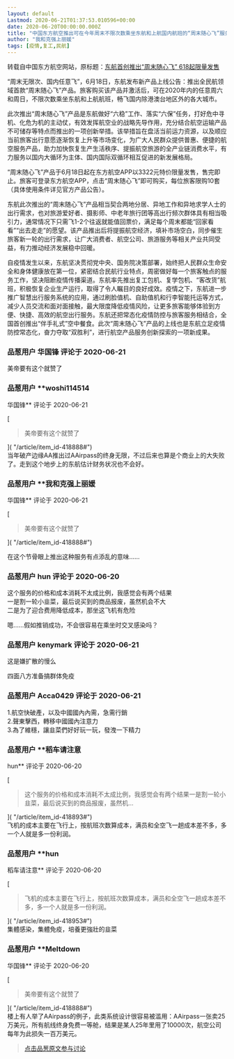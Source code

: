 ```yaml
---
layout: default
Lastmod: 2020-06-21T01:37:53.010596+00:00
date: 2020-06-20T00:00:00.000Z
title: "中国东方航空推出可在今年周末不限次数乘坐东航和上航国内航班的“周末随心飞”服务"
author: "我和克强上丽媛"
tags: [疫情,复工,民航]
---
```


转载自中国东方航空网站，原标题：[东航首创推出“周末随心飞” 618起限量发售]( "http://www.ceairgroup.com/contents/13/12949.html")  
  
“周末无限次、国内任意飞”，6月18日，东航发布新产品上线公告：推出全民航领域首款“周末随心飞”产品。旅客购买该产品并激活后，可在2020年内的任意周六和周日，不限次数乘坐东航和上航航班，畅飞国内除港澳台地区外的各大城市。  
  
此次推出“周末随心飞”产品是东航做好“六稳”工作、落实“六保”任务，打好危中寻机、化危为机的主动仗，有效发挥航空业的战略先导作用，充分结合航空运输产品不可储存等特点而推出的一项创新举措。该举措旨在盘活当前运力资源，以及顺应当前旅客出行意愿逐渐恢复上升等市场变化，为广大人民群众提供普惠、便捷的航空服务产品，助力加快恢复生产生活秩序、提振航空旅游的全产业链消费水平，有力服务以国内大循环为主体、国内国际双循环相互促进的新发展格局。  
  
“周末随心飞”产品于6月18日起在东方航空APP以3322元特价限量发售，售完即止。旅客可登录东方航空APP，点击“周末随心飞”即可购买，每位旅客限购10套（具体使用条件详见官方产品公告）。  
  
东航此次推出的“周末随心飞”产品相当契合两地分居、异地工作和异地求学人士的出行需求，也对旅游爱好者、摄影师、中老年旅行团等高出行频次群体具有相当吸引力，通常情况下只需飞1-2个往返就能值回票价，满足每个周末都能“回家看看”“出去走走”的愿望。该产品推出后将提振航空经济，填补市场空白，同步催生旅客新一轮的出行需求，让广大消费者、航空公司、旅游服务等相关产业共同受益，有力推动经济发展稳中回暖。  
  
自疫情发生以来，东航坚决贯彻党中央、国务院决策部署，始终把人民群众生命安全和身体健康放在第一位，紧密结合民航行业特点，周密做好每一个旅客触点的服务工作，坚决阻断疫情传播渠道。东航率先推出复工包机、复学包机、“客改货”航班，积极恢复企业生产运行，取得了令人瞩目的良好成效。疫情之下，东航进一步推广智慧出行服务系统的应用，通过刷脸值机、自助值机和行李智能托运等方式，减少人员交流和面对面接触，最大限度降低疫情风险，让更多旅客能够体验到方便、快捷、高效的航空出行服务。东航还把常态化疫情防控与旅客服务相结合，全国首创推出“伴手礼式”空中餐食。此次“周末随心飞”产品的上线也是东航立足疫情防控常态化，奋力夺取“双胜利”，进行航空产品服务创新探索的一项新成果。

            
### 品葱用户 **华国锋** 评论于 2020-06-21
        
美帝要有这个就赞了
        


            
### 品葱用户 **woshi114514 
华国锋** 评论于 2020-06-21
        
[

> 美帝要有这个就赞了

]( "/article/item_id-418888#")  
当年破产边缘AA推出过AAirpass的终身无限，不过后来也算是个商业上的大失败了。走到这个地步上的东航估计财务状况也不会好。
        


            
### 品葱用户 **我和克强上丽媛 
华国锋** 评论于 2020-06-21
        
[

> 美帝要有这个就赞了

]( "/article/item_id-418888#")  
  
在这个节骨眼上推出这种服务有点添乱的意味……
        


            
### 品葱用户 **hun** 评论于 2020-06-20
        
这个服务的价格和成本消耗不太成比例，我感觉会有两个结果  
一是割一轮小韭菜，最后说买到的商品报废，虽然机会不大  
二是为了迎合费用降低成本，那坐这飞机有危险  
  
嗯……假如推销成功，不会很容易在乘坐时交叉感染吗？
        


            
### 品葱用户 **kenymark** 评论于 2020-06-21
        
这是嫌扩散的慢么  
  
四面八方准备搞群体免疫
        


            
### 品葱用户 **Acca0429** 评论于 2020-06-21
        
1.航空快破產，以及中國國內內需，急需行銷  
2.聲東擊西，轉移中國國內注意力  
3.為了維穩，讓韭菜們好好玩一玩，發洩一下精力
        


            
### 品葱用户 **稻车请注意 
hun** 评论于 2020-06-20
        
[

> 这个服务的价格和成本消耗不太成比例，我感觉会有两个结果一是割一轮小韭菜，最后说买到的商品报废，虽然机...

]( "/article/item_id-418893#")  
飞机的成本主要在飞行上，按航班次数算成本，满员和全空飞一趟成本差不多，多一个人就是多一份利润。
        


            
### 品葱用户 **hun 
稻车请注意** 评论于 2020-06-20
        
[

> 飞机的成本主要在飞行上，按航班次数算成本，满员和全空飞一趟成本差不多，多一个人就是多一份利润。

]( "/article/item_id-418953#")  
集體感染，集體免疫，培養更強壯的韭菜
        


            
### 品葱用户 **Meltdown 
华国锋** 评论于 2020-06-20
        
[

> 美帝要有这个就赞了

]( "/article/item_id-418888#")  
楼上有人举了AAirpass的例子，此类系统设计很容易被滥用：AAirpass一张卖25万美元，所有航线终身免费一等舱，结果是某人25年里用了10000次，航空公司每年为此损失一百万美元。
        






> [点击品葱原文参与讨论](https://pincong.rocks/article/id-20654__sort_key-agree_count__sort-DESC?warning)

